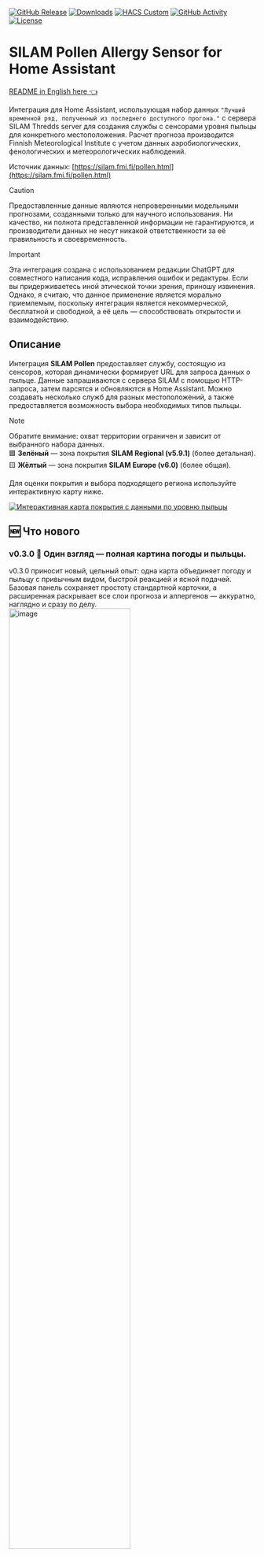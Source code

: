 [![GitHub Release][releases-shield]][releases]
[![Downloads][download-shield]][Downloads]
[![HACS Custom][hacsbadge]][hacs]
[![GitHub Activity][commits-shield]][commits]
[![License][license-shield]][license]

# SILAM Pollen Allergy Sensor for Home Assistant

[README in English here 👈](https://github.com/danishru/silam_pollen/blob/main/README.md)

Интеграция для Home Assistant, использующая набор данных `"Лучший временной ряд, полученный из последнего доступного прогона."` с сервера SILAM Thredds server для создания службы с сенсорами уровня пыльцы для конкретного местоположения. Расчет прогноза производится Finnish Meteorological Institute с учетом данных аэробиологических, фенологических и метеорологических наблюдений.

Источник данных: [https://silam.fmi.fi/pollen.html](https://silam.fmi.fi/pollen.html)

> [!CAUTION]  
> Предоставленные данные являются непроверенными модельными прогнозами, созданными только для научного использования.
> Ни качество, ни полнота представленной информации не гарантируются, и производители данных не несут никакой ответственности за её правильность и своевременность.

> [!IMPORTANT]  
> Эта интеграция создана с использованием редакции ChatGPT для совместного написания кода, исправления ошибок и редактуры.
> Если вы придерживаетесь иной этической точки зрения, приношу извинения. Однако, я считаю, что данное применение является морально приемлемым, поскольку интеграция является некоммерческой, бесплатной и свободной, а её цель — способствовать открытости и взаимодействию.

## Описание

Интеграция **SILAM Pollen** предоставляет службу, состоящую из сенсоров, которая динамически формирует URL для запроса данных о пыльце. Данные запрашиваются с сервера SILAM с помощью HTTP-запроса, затем парсятся и обновляются в Home Assistant. Можно создавать несколько служб для разных местоположений, а также предоставляется возможность выбора необходимых типов пыльцы.

> [!NOTE]
> Обратите внимание: охват территории ограничен и зависит от выбранного набора данных.  
> 🟩 **Зелёный** — зона покрытия **SILAM Regional (v5.9.1)** (более детальная).  
> 🟨 **Жёлтый** — зона покрытия **SILAM Europe (v6.0)** (более общая).  
>  
> Для оценки покрытия и выбора подходящего региона используйте интерактивную карту ниже.

[![Интерактивная карта покрытия с данными по уровню пыльцы](https://danishru.github.io/silam_pollen/pollen_area.webp)](https://danishru.github.io/silam_pollen/)

## 🆕 Что нового

### v0.3.0 🚀 Один взгляд — полная картина погоды и пыльцы.
v0.3.0 приносит новый, цельный опыт: одна карта объединяет погоду и пыльцу с привычным видом, быстрой реакцией и ясной подачей. Базовая панель сохраняет простоту стандартной карточки, а расширенная раскрывает все слои прогноза и аллергенов — аккуратно, наглядно и сразу по делу.  
<img width="70%" height="70%" alt="image" src="https://github.com/user-attachments/assets/09631caa-22fc-4949-88a9-3763ad757d4d" />



- 💠 **Экспериментальная Lovelace-карта (локальная сборка)**  
  - Самодостаточный JS-бандл, **без CDN**, работает офлайн.  
  - Встроенный визуальный редактор (**LitElement**) — настройки прямо из UI.  
  - **Живые обновления по WebSocket** — без задержек на опрос.  
  - **Автолокализация**: язык, форматы и единицы из Home Assistant.  
  - **Нативные MDI-иконки** и поддержка тем.  
  - **Совместима с любым `weather.*`**, максимум пользы с `weather.silam_pollen_*_forecast`.

- 🖼 **Базовая панель**  
  - Повторяет внешний вид стандартной карточки Погоды HA для максимальной визуальной совместимости.  
  - Для текущей погоды показывает текущие условия и **один основной атрибут на выбор** — как в штатной карточке — и дополнительно позволяет выбрать **неограниченное число перетаскиваемых** атрибутов (режим **строки** или **колонки** переключается).  
  - При включённом прогнозе для интеграции **SILAM** **в строке прогноза** отображаются **иконка и состояние индекса пыльцы** вместо погодных условий и температуры; для других погодных интеграций поведение **как в штатной карточке**.  
  - Поддерживается **прокручиваемый список слотов** прогноза, если они не умещаются по ширине.  
  - **Количество слотов** настраивается в редакторе: до **12** через ползунок или **без ограничений** при ручном вводе.  
  - При выборе атрибутов в **дополнительном блоке** открываются широкие возможности визуализации погодных данных в удобном для вас виде.

- 📊 **Расширенная панель прогноза**  
  - Режимы: **Стандартный**, **Фокусировка**, **Минимальный**.
  - 🌿 **Прогноз на уровне аллергенов (Allergen-level forecasts)**
    <img width="1625" height="780" alt="image" src="https://github.com/user-attachments/assets/098a43aa-d35b-46a6-a5e1-73017888b635" />
    - **Собственная линия прогноза** для каждого выбранного аллергена.  
    - **Пики концентраций** подсвечены в 12-часовом и суточном видах.  
    - **Открытие подробностей по нажатию** на пыльцевые блоки: для каждого аллергена открывается карточка его сенсора; поведение настраивается в редакторе.  
    - **Логика тренда + иконка** — наглядный рост/снижение.
  - ⛅ **Полноценные слои прогноза**
    <img width="2040" height="1127" alt="image" src="https://github.com/user-attachments/assets/762ddcc6-1042-4897-859a-decba4d6be09" />

    - **Температура** и **ощущаемая**, **осадки** (вероятность и количество), **UV-индекс**, **ветер** (скорость, порывы, направление), **облачность**, **влажность**, **точка росы**, **давление**.  
    - **Лента метеорисков (экспериментальная)**: туман (радиационный/адвективный), роса, иней, гололёд/ледяной дождь, сильный дождь/снег, жара, wind-chill, сильный/штормовой ветер, «барическая пила».   
    - Узкие полосы **влажности** и **точки росы**, аккуратные подписи и улучшенная типографика.  
    - **Жесты**: **нажатие** / **удержание** / **двойное нажатие** (переход, ссылка, вызов сервиса, выполнить действие).  

> [!IMPORTANT]  
> **После обновления** добавьте модуль вручную:
>   
> [![Open your Home Assistant instance and show your dashboard resources.](https://my.home-assistant.io/badges/lovelace_resources.svg)](https://my.home-assistant.io/redirect/lovelace_resources/)  
> **Настройки → Панели → Ресурсы → Добавить** → URL: `/local/absolute-forecast-card.js` → Тип ресурса: Модуль JavaScript.

---

### 🌿 Обновлённая модель сенсоров пыльцы
- 🌸 **Pollen Forecast Sensor — теперь основной и вышел из беты**  
- 🗂️ **Pollen Index — устаревший режим**  
  - Помечен как **deprecated**.  
  - Доступен только через переключатель **Legacy** (**для новых установок — выкл.**).  
  - **Миграция** сохраняет совместимость: для существующих записей выставляется `legacy=true`.

> [!NOTE]  
> Если вы полагались на прежний индекс или старую агрегацию аллергенов, проверьте пороги в автоматизациях и сценариях.

[![Подробнее в релизе v0.3.0](https://img.shields.io/badge/More--in--release-v0.3.0-blue?style=flat)](https://github.com/danishru/silam_pollen/releases/tag/v0.3.0)

## Предыдущие обновления
<details>
<summary>Показать</summary>

### v0.2.7 🚀 Большое обновление сенсора "Прогноз пыльцы BETA"!
После бета-тестирования сенсор выходит на финишную прямую к стабильному релизу — а значит, впереди ещё больше точности, данных и возможностей для ваших дашбордов.   

- 🔄 **Обновлённые алгоритмы сенсора "Прогноз пыльцы BETA"**  
  - `state` теперь формируется на основе **текущего** индекса пыльцы из блока *now*, а не первой часовой точки.  
  - Часовой прогноз агрегирует индекс пыльцы и уровни аллергенов по **максимуму** в каждом 3-часовом окне (раньше — медиана).  
  - Суточные и 12-часовые показатели рассчитываются по **наблюдательному процентилю** (без интерполяции):  
    ≥ 18 точек → 80-й перцентиль; 12 – 17 точек → 70-й перцентиль; < 12 точек → максимум.  

- 🌸 **Сенсор прогноза всегда создаётся**  
  `weather.silam_pollen_{Zone Name}_forecast` появляется при любой конфигурации — данные *now* доступны всегда, а **почасовой**, **двухразовый (каждые 12 ч)** и **суточный** прогнозы показываются **только если включена опция прогноза**.

- 🌅 **Дневной прогноз и пиковые значения аллергенов**  
  В сенсоре прогноза появился **дневной прогноз** (до 5 дней) с индексом пыльцы, рассчитанным методом *наблюдательного процентиля*.  
  Новый атрибут `allergen_peaks` возвращает **пиковые концентрации аллергенов** как для суточного, так и для двухразового (12-часового) интервалов — отображается, когда выбраны конкретные аллергены.

- ➕ **Новые атрибуты сенсора "Прогноз пыльцы BETA"**  
  `next_condition`, `pollen_<allergen>`, `altitude`, `date`, `responsible_elevated` — ещё больше информации для автоматизаций и дашбордов.

- ⏱️ **Диагностический Forecast Horizon**  
  Новый `sensor.silam_pollen_{Zone Name}_forecast_horizon` показывает, сколько часов охватывает актуальный прогноз (`state`) и какую длительность (`forecast_duration`) вы запросили.

- 🖼️ **Поддержка в pollenprognos-card v2.4.1+**  
  Карточка теперь отображает ежедневный прогноз через `weather.get_forecasts`.  
  > **Совместимость версий**  
  > • *pollenprognos-card* ≥ **v2.4.1** требует **silam_pollen ≥ v0.2.7**  
  > • Старые версии карточки (≤ v2.4.0) остаются совместимыми с silam_pollen ≥ v0.2.5.

> [!IMPORTANT]  
> Обновлённые алгоритмы могут повлиять на работу ваших существующих автоматизаций, если они опирались на предыдущие значения индекса пыльцы или уровней аллергенов. Проверьте сценарии и при необходимости скорректируйте пороги или условия.

[![Подробнее в релизе v0.2.7](https://img.shields.io/badge/Подробнее--в--релизе-v0.2.7-blue?style=flat-square)](https://github.com/danishru/silam_pollen/releases/tag/v0.2.7)

### v0.2.6

- 🆕 **Атрибут `native_name`**  
  Все сенсоры аллергенов теперь включают атрибут `native_name`, который отражает оригинальный ключ из API SILAM (например, `alder_m22`, `grass_m32` и т.д.), обеспечивая лучшую совместимость с внешними инструментами и визуализациями.

- 🔧 **Унификация `entity_id`**  
  ID сущностей (в том числе при сбросе) теперь точно соответствуют ключам в файлах локализации, например `sensor.silam_pollen_{Zone Name}_grass` остаётся одинаковым во всех языках и для всех сенсоров интеграции.

> [!IMPORTANT]  
> Чтобы вернуть имена сущностей к новым значениям по умолчанию, следуйте инструкции по [кастомизации устройств](https://www.home-assistant.io/docs/configuration/customizing-devices/) в документации Home Assistant.

> [!NOTE]  
> Если вы уже создали автоматизации или скрипты, не забудьте обновить в них соответствующие `entity_id`.   
> > Если ваш системный язык Home Assistant на русском или английском, можете игнорировать это уведомление — для этих языков ничего не изменится.

[![Подробнее в релизе v0.2.6](https://img.shields.io/badge/Подробнее--в--релизе-v0.2.6-blue?style=flat-square)](https://github.com/danishru/silam_pollen/releases/tag/v0.2.6)

### v0.2.5 🌟

Это по-настоящему важное обновление для **SILAM Pollen**!
- 🎉 **HACS по умолчанию**  
  Хочу поздравить нас всех — интеграция теперь включена в HACS по умолчанию, и установить её стало ещё проще!  
- 🖼️ **Красивые панели**  
  Крутые новости для любителей дашбордов: [@krissen](https://github.com/krissen) добавил поддержку **SILAM Pollen** в карточку [pollenprognos-card](https://github.com/krissen/pollenprognos-card) (с v2.3.0) — теперь текущее состояние и прогноз аллергенов доступны прямо на вашем дашборде!  
  [Подробнее тут 👈](#панель)  
- 📈 **Долгосрочная статистика**  
  Сенсоры пыльцы и новый диагностический сенсор теперь собирают и показывают исторические данные

[![Подробнее в релизе v0.2.5](https://img.shields.io/badge/Подробнее--в--релизе-v0.2.5-blue?style=flat-square)](https://github.com/danishru/silam_pollen/releases/tag/v0.2.5)

### v0.2.4

- **📖 README по умолчанию на английском**  
  Теперь файл README отображается на английском языке по умолчанию.

[![Подробнее в релизе v0.2.4](https://img.shields.io/badge/Подробнее--в--релизе-v0.2.4-blue?style=flat-square)](https://github.com/danishru/silam_pollen/releases/tag/v0.2.4)

### v0.2.3

- **📦 Подготовка к публикации в HACS**  
  Внесены изменения для размещения интеграции в официальном каталоге HACS по умолчанию.
- **🌐 Добавлен словацкий перевод**  
  Благодарим [@misa1515](https://github.com/misa1515) за реализацию словацкий локализации!
- **🌐 Добавлен голландский перевод**  
  Благодарим [@rubdos](https://github.com/rubdos) за реализацию голландский локализации!

[![Подробнее в релизе v0.2.3](https://img.shields.io/badge/Подробнее--в--релизе-v0.2.3-blue?style=flat-square)](https://github.com/danishru/silam_pollen/releases/tag/v0.2.3)  

### v0.2.2

- **⏱️ Настройка длительности прогноза**  
  При создании или изменении записи теперь можно выбрать длительность прогноза от 36 до 120 часов (по умолчанию 36 ч). При увеличении часов пропорционально растёт число точек прогноза дважды в день.  
- **🛠️ Диагностический сенсор "fetch_duration"**  
  Сенсор для отображения времени выполнения обновления данных (API-запросы, обработка, расчёты). По умолчанию не активирован.
- **🌐 Добавлен чешский перевод**  
  Благодарим [@kasparmir](https://github.com/kasparmir) за первую реализацию чешской локализации!
  
[![Подробнее в релизе v0.2.2](https://img.shields.io/badge/Подробнее--в--релизе-v0.2.2-blue?style=flat)](https://github.com/danishru/silam_pollen/releases/tag/v0.2.2)  

##
### v0.2.1

**🌸 Прогноз пыльцы (BETA)**  
- В почасовой и дважды в день прогнозы пыльцы добавлены значения для выбранных аллергенов.  
- Для каждого сенсора пыльцы теперь есть атрибут с прогнозом на следующий день, который отображает дневной прогноз на следующий день, так же как для индекса пыльцы.  

[![Подробнее в релизе v0.2.1](https://img.shields.io/badge/Подробнее--в--релизе-v0.2.1-blue?style=flat)](https://github.com/danishru/silam_pollen/releases/tag/v0.2.1)

##
### v0.2.0

- **🌍 Поддержка двух версий SILAM**  
  Возможность выбрать между `SILAM Europe (v6.0)` и `SILAM Regional (v5.9.1)` — с автоматическим тестом доступности.  
  `SILAM Regional (v5.9.1)` обеспечивает более **детальные и точные прогнозы** для северной и северо-западной Европы.

- **🌸 Прогноз пыльцы (BETA)**  
  Новый погодный сенсор с почасовым и двухразовым прогнозом пыльцы через `weather.get_forecasts`.

- **📊 Единый обработчик данных + служба обновления**  
  Все данные кэшируются через `data_processing.py`.  
  Добавлена служба `SILAM Pollen monitor: Ручное обновление` — можно вызывать вручную или в автоматизациях.

- **🎨 Иконки для интеграции и сенсор**  
  Индикаторы стали нагляднее: каждый аллерген теперь со своей иконкой.

- **🌐 Локализация (на 8 языках)**  
  Интерфейс переведён на: русский, английский, финский, итальянский, шведский, норвежский, датский и немецкий.

[![Подробнее в релизе v0.2.0](https://img.shields.io/badge/Подробнее--в--релизе-v0.2.0-blue?style=flat)](https://github.com/danishru/silam_pollen/releases/tag/v0.2.0)

</details>

## Установка  

### Установка через HACS (рекомендуется)

**Убедитесь, что HACS установлен:**  
Если HACS ещё не установлен, следуйте [официальной инструкции по установке HACS](https://hacs.xyz/docs/use/).

#### Установка одним кликом

Для установки интеграции **SILAM Pollen** перейдите по ссылке ниже и нажмите **Скачать**:  

[![Open your Home Assistant instance and open a repository inside the Home Assistant Community Store.](https://my.home-assistant.io/badges/hacs_repository.svg)](https://my.home-assistant.io/redirect/hacs_repository/?owner=danishru&repository=silam_pollen)

#### Обычная установка через HACS

1. Откройте Home Assistant и перейдите в HACS. 
2. В строке поиска введите `SILAM Pollen` и нажмите **Скачать** в меню итеграции.

Теперь ваша интеграция установлена и готова к использованию через HACS!

### Ручная установка

1. Скопируйте папку `silam_pollen` в каталог `custom_components` вашей конфигурации Home Assistant.  
2. Перезапустите Home Assistant.  
3. Добавьте интеграцию через веб-интерфейс:  
   - Перейдите в **Настройки → Интеграции**.  
   - Нажмите **Добавить интеграцию** и выберите **SILAM Pollen**.  
   - Заполните необходимые поля (имя, координаты, высоту, выбор типа пыльцы, интервал опроса).  

## Конфигурация

Перейдите по ссылке ниже и следуйте инструкциям мастера настройки **SILAM Pollen**:  

[![Open your Home Assistant instance and show an integration.](https://my.home-assistant.io/badges/integration.svg)](https://my.home-assistant.io/redirect/integration/?domain=silam_pollen)

Или откройте **Настройки → Интеграции** в Home Assistant, найдите `SILAM Pollen` и следуйте инструкциям мастера настройки.

Здесь вы сможете задать параметры для корректной работы интеграции:

- **Зона наблюдения** – позволяет выбрать настроенную зону в вашем Home Assistant. По умолчанию выбирается зона `"Home"`.  
- **Тип пыльцы** – выбор наблюдаемой пыльцы. Можно не выбирать ни один тип или выбрать несколько из списка.  
- **Интервал обновления** – интервал загрузки данных с сервера SILAM Thredds server в минутах (по умолчанию 60, минимальное значение — 30 минут).  
- **Прогноз пыльцы (BETA)** – включает дополнительный погодный сенсор с прогнозом уровня пыльцы. Может увеличить время ответа API.  
- **Желаемая длительность прогноза** – желаемый горизонт прогнозирования (от 36 до 120 ч, по умолчанию 36 ч). Фактический объём данных может быть короче, если сервер SILAM возвращает менее продолжительный прогноз.    
- **Название зоны** – по умолчанию используется название из выбранной зоны. Это имя применяется для формирования имён службы и сенсоров. Можно переопределить.  
- **Высота над уровнем моря** – высота, используемая для выборки данных. Если выбрана зона `"Home"`, берётся значение из общих настроек (`config/general`); иначе по умолчанию 275 м. Можно переопределить.  
- **Местоположение** – показывает на карте выбранные координаты. Зону можно изменить с помощью карты или вручную задать широту, долготу и радиус. Указанный радиус отражает примерное пространственное разрешение данных о пыльце (около 10 км).

![image](https://github.com/user-attachments/assets/f3bfeb55-0a36-4150-b870-39c152e9d16e)

## Использование

После установки интеграции в Home Assistant создается служба с именем `SILAM Pollen - {Название зоны}`. В описании службы указываются координаты местоположения наблюдения и версия используемого набора данных.

![image](https://github.com/user-attachments/assets/e977c402-02da-4c06-bc0a-2282571047cb)

В рамках службы создаётся погодная сущность **Прогноз пыльцы**, состояние которой отображает значение **индекса пыльцы ближайшего прогноза**, рассчитанному на основе почасовых средних значений и пороговых уровней из таблицы Mikhail Sofiev ([ссылка](https://www.researchgate.net/profile/Mikhail-Sofiev)).  

**Возможные значения индекса**:  
- `very_low` — Очень низкий  
- `low` — Низкий  
- `moderate` — Средний  
- `high` — Высокий  
- `very_high` — Очень высокий  
- `unknown` — Неизвестно  

**Атрибуты сенсора «Прогноз пыльцы»**:  
- **Следующий индекс** (`next_condition`) — ожидаемое состояние из первого 3-часового интервала (только при включённом прогнозе).  
- **Пыльца <аллерген>** (`pollen_<allergen>`) — смоделированная числовая концентрация каждого выбранного аллергена ближайшего прогноза, зерна/м³.  
- **Высота (уровень моря)** (`altitude`) — ближайшая доступная высота, использованная для выборки данных.  
- **Дата/время прогноза** (`date`) — точка времени, на которую рассчитан прогноз (ISO 8601).  
- **Основной аллерген** (`responsible_elevated`) — аллерген, оказавший наибольшее влияние на расчёт индекса.  
- **Источник данных** (`attribution`) — `Powered by silam.fmi.fi`.  

Если включена опция **Прогноз пыльцы**, будут дополнительно доступны прогнозы:
- почасовой прогноз на 24 часа (с шагом 3 часа);
- прогноз дважды в сутки на выбранную длительность (по умолчанию 36 ч, максимальная до 120 ч) с индексом и пиковыми значениями по каждому аллергену;
- ежедневный прогноз на следующие дни (по умолчанию 36 ч, максимальная до 120 ч) с индексом и пиковыми значениями по каждому аллергену.  

> [!IMPORTANT]
> **Важно:** фактический горизонт прогноза зависит от доступных данных на [SILAM Thredds server](https://thredds.silam.fmi.fi/thredds/catalog/catalog.html). Даже если в настройках указана длительность до 120 часов, модель может вернуть только более короткий интервал (например, 48 часов) — в зависимости от времени последнего прогноза.
>
> Для отслеживания этого используется диагностический сенсор **Горизонт прогноза**, который показывает реальный (фактически доступный) горизонт прогноза. Дополнительный атрибут **Желаемая длительность прогноза** этого сенсора отображает значение, заданное в конфигурации интеграции.

![image](https://github.com/user-attachments/assets/7aebe965-5810-4059-bb8d-2266dd89bb99)

Эти данные доступны через стандартный сервис `weather.get_forecasts`.

![image](https://github.com/user-attachments/assets/5c88e639-f72f-4b4e-b55d-d5035dc77d34)

<details>
<summary>Показать пример ответа "Ежечасный"</summary>

```yaml
weather.silam_pollen_home_assistant_forecast:
  forecast:
    - datetime: "2025-07-09T16:00:00+00:00"
      condition: low
      native_temperature_unit: °C
      pollen_index: 2
      temperature: 28.8
      pollen_birch: 0
      pollen_grass: 17
    - datetime: "2025-07-09T19:00:00+00:00"
      condition: low
      native_temperature_unit: °C
      pollen_index: 2
      temperature: 24.7
      pollen_birch: 0
      pollen_grass: 13
    - datetime: "2025-07-09T22:00:00+00:00"
      condition: low
      native_temperature_unit: °C
      pollen_index: 2
      temperature: 23.5
      pollen_birch: 0
      pollen_grass: 12
    - datetime: "2025-07-10T01:00:00+00:00"
      condition: moderate
      native_temperature_unit: °C
      pollen_index: 3
      temperature: 22.8
      pollen_birch: 0
      pollen_grass: 27
    - datetime: "2025-07-10T04:00:00+00:00"
      condition: moderate
      native_temperature_unit: °C
      pollen_index: 3
      temperature: 24.4
      pollen_birch: 0
      pollen_grass: 46
    - datetime: "2025-07-10T07:00:00+00:00"
      condition: moderate
      native_temperature_unit: °C
      pollen_index: 3
      temperature: 29.4
      pollen_birch: 0
      pollen_grass: 35
    - datetime: "2025-07-10T10:00:00+00:00"
      condition: low
      native_temperature_unit: °C
      pollen_index: 2
      temperature: 33.4
      pollen_birch: 0
      pollen_grass: 19
    - datetime: "2025-07-10T13:00:00+00:00"
      condition: low
      native_temperature_unit: °C
      pollen_index: 2
      temperature: 33.4
      pollen_birch: 0
      pollen_grass: 12
```
</details>  

<details>
<summary>Показать пример ответа "Два раза в день"</summary>

```yaml
weather.silam_pollen_home_assistant_forecast:
  forecast:
    - datetime: "2025-07-09T21:00:00+00:00"
      is_daytime: false
      condition: low
      pollen_index: 2
      temperature: 28.8
      allergen_peaks:
        grass:
          peak: 27
          time: "2025-07-10T02:00:00+00:00"
      pollen_birch: 0
      pollen_grass: 13
      templow: 22.5
    - datetime: "2025-07-10T09:00:00+00:00"
      is_daytime: true
      condition: moderate
      pollen_index: 3
      temperature: 33.4
      allergen_peaks:
        grass:
          peak: 46
          time: "2025-07-10T05:00:00+00:00"
      pollen_birch: 0
      pollen_grass: 35
      templow: 22.6
    - datetime: "2025-07-10T21:00:00+00:00"
      is_daytime: false
      condition: low
      pollen_index: 2
      temperature: 32.9
      allergen_peaks:
        grass:
          peak: 21
          time: "2025-07-10T19:00:00+00:00"
      pollen_birch: 0
      pollen_grass: 14
      templow: 23
    - datetime: "2025-07-11T09:00:00+00:00"
      is_daytime: true
      condition: low
      pollen_index: 2
      temperature: 35.2
      allergen_peaks:
        grass:
          peak: 20
          time: "2025-07-11T08:00:00+00:00"
      pollen_birch: 0
      pollen_grass: 16
      templow: 23.3
    - datetime: "2025-07-11T21:00:00+00:00"
      is_daytime: false
      condition: low
      pollen_index: 2
      temperature: 35.1
      allergen_peaks:
        grass:
          peak: 22
          time: "2025-07-11T19:00:00+00:00"
      pollen_birch: 0
      pollen_grass: 15
      templow: 23.3
    - datetime: "2025-07-12T09:00:00+00:00"
      is_daytime: true
      condition: low
      pollen_index: 2
      temperature: 35.1
      allergen_peaks:
        grass:
          peak: 16
          time: "2025-07-12T06:00:00+00:00"
      pollen_birch: 0
      pollen_grass: 14
      templow: 23.3
    - datetime: "2025-07-12T21:00:00+00:00"
      is_daytime: false
      condition: low
      pollen_index: 2
      temperature: 34.8
      allergen_peaks:
        grass:
          peak: 16
          time: "2025-07-12T20:00:00+00:00"
      pollen_birch: 0
      pollen_grass: 15
      templow: 24
    - datetime: "2025-07-13T09:00:00+00:00"
      is_daytime: true
      condition: low
      pollen_index: 2
      temperature: 31.9
      allergen_peaks:
        grass:
          peak: 19
          time: "2025-07-13T09:00:00+00:00"
      pollen_birch: 0
      pollen_grass: 14
      templow: 23.7
    - datetime: "2025-07-13T21:00:00+00:00"
      is_daytime: false
      condition: low
      pollen_index: 2
      temperature: 29
      allergen_peaks:
        grass:
          peak: 14
          time: "2025-07-13T18:00:00+00:00"
      pollen_birch: 0
      pollen_grass: 14
      templow: 21.5
```
</details>

<details>
<summary>Показать пример ответа "Ежедневный"</summary>

```yaml
weather.silam_pollen_home_assistant_forecast:
  forecast:
    - datetime: "2025-07-10T09:00:00+00:00"
      condition: moderate
      pollen_index: 3
      temperature: 33.4
      allergen_peaks:
        grass:
          peak: 46
          time: "2025-07-10T05:00:00+00:00"
      pollen_birch: 0
      pollen_grass: 34
      templow: 22.5
    - datetime: "2025-07-11T09:00:00+00:00"
      condition: low
      pollen_index: 2
      temperature: 35.2
      allergen_peaks:
        grass:
          peak: 22
          time: "2025-07-11T19:00:00+00:00"
      pollen_birch: 0
      pollen_grass: 18
      templow: 23
    - datetime: "2025-07-12T09:00:00+00:00"
      condition: low
      pollen_index: 2
      temperature: 35.1
      allergen_peaks:
        grass:
          peak: 16
          time: "2025-07-12T06:00:00+00:00"
      pollen_birch: 0
      pollen_grass: 15
      templow: 23.3
    - datetime: "2025-07-13T09:00:00+00:00"
      condition: low
      pollen_index: 2
      temperature: 31.9
      allergen_peaks:
        grass:
          peak: 19
          time: "2025-07-13T09:00:00+00:00"
      pollen_birch: 0
      pollen_grass: 14
      templow: 21.5
```
</details>

### Как рассчитывается прогноз

В интеграции **SILAM Pollen** данные модели SILAM парсятся из XML-ответов, объединяются по полю `date`, а затем агрегируются в три вида прогнозов:

#### Почасовой прогноз (24 часа)
- Строится с шагом в 3 часа.
- Для каждого 3-часового окна рассчитываются:
  - Максимальная температура.
  - Индекс пыльцы — максимальное значение (отражает истинный пик);
  - Максимальное значение для каждого выбранного аллергена.
- Метка времени прогноза — середина 3-часового окна (локальное время).
- Используется текущая дата + 24 часа вперёд.

#### Прогноз дважды в сутки (12-часовые интервалы, 36 – 120 ч)
- Интервалы по 12 ч (06:00–18:00 и 18:00–06:00 местного времени).  
- Для интервала рассчитываются:  
  - максимальная и минимальная температура;  
  - **Индекс пыльцы** и **уровень каждого аллергена**, сглаженные «наблюдательным» процентилем:  
    - ≥ 18 точек → 80-й перцентиль; 12 – 17 точек → 70-й; < 12 → максимум;  
    - метод без интерполяции — берётся фактическое значение (ceil-индекс).  
  - **Пиковые значения аллергенов** (`allergen_peaks`) — максимальная концентрация и время её наступления в интервале.  
- Метки прогноза ставятся на 00:00 и 12:00 местного времени.

#### Ежедневный прогноз (сутки, 36 – 120 ч)
- Окна по 24 ч, начиная «завтра».  
- Для каждого дня вычисляется:  
  - максимальная и минимальная температура;  
  - **Индекс пыльцы** и **уровень аллергенов** по той же схеме «наблюдательного» процентиля;  
  - **Пиковые значения аллергенов** за сутки.  
- Метка прогноза — 12:00 местного времени.

#### Техника агрегации
- Данные из SILAM парсятся из XML и объединяются по дате (`date`).
- Агрегации выполняются через `max`, `min` и собственную функцию «observational percentile» (ceil-индекс без интерполяции).  
- Все прогнозы кэшируются в `merged_data` и доступны через `weather.get_forecasts`.

Если выбран один или несколько типов пыльцы, для каждого из них создаётся дополнительный отдельный сенсор **{Название типа}**, отображающий смоделированное количество пыльцы (зерна/м³).

**Атрибуты сенсоров «{Тип пыльцы}»**:  
- **Высота (уровень моря)** — ближайшая доступная высота, использованная для выборки данных.  
- **Прогноз на завтра** — агрегированное значение прогноза уровня пыльцы на следующий день (отображается, если включён прогноз).

**Атрибуты сенсора «Индекс пыльцы»**:  
- **Дата/время прогноза** — точка времени, на которую рассчитан индекс (ISO 8601).  
- **Основной аллерген** — аллерген, оказавший наибольшее влияние на расчёт индекса.  
- **Прогноз на завтра** — дневной прогноз уровня пыльцы на следующий день (отображается, если включён прогноз).

**Время запроса (`fetch_duration`)** — сенсор, по умолчанию выключённый, показывающий общее время обновления данных (API-запрос, парсинг, расчёты).  

**Горизонт прогноза (`forecast_horizon`)** — сенсор, по умолчанию выключённый, показывающий фактический горизонт прогноза в часах (разница между меткой «сейчас» и последней точкой прогноза). Атрибут **`forecast_duration`** отображает **желаемую** длительность прогноза в часах, заданную в настройках интеграции.


|  ![image](https://github.com/user-attachments/assets/5602ed60-edfa-4037-8193-b96962d839cd) | ![image](https://github.com/user-attachments/assets/bfab36ea-d82d-41b1-b8ae-d3e1671e72c1)  | ![image](https://github.com/user-attachments/assets/d50ad92f-e330-4e65-8cb6-c6de65ceae7d) |
| ------------- | ------------- | ------------- |

## Панель

Отличная новость для любителей красивых дашбордов — теперь прогноз уровня пыльцы можно вывести в виде наглядной карточки!  
Карточка [pollenprognos-card](https://github.com/krissen/pollenprognos-card) с версии [v2.3.0](https://github.com/krissen/pollenprognos-card/releases/tag/v2.3.0) поддерживает интеграцию **SILAM Pollen**, а в [v2.3.3](https://github.com/krissen/pollenprognos-card/releases/tag/v2.3.3) добавлены:

- отображение почасовых и двухразовых прогнозов;  
- локализация на множество языков, включая русский;  
- другие полезные улучшения.  

Начиная с версии [v2.4.1](https://github.com/krissen/pollenprognos-card/releases/tag/v2.4.1):

- поддержка **ежедневного прогноза** (через `weather.get_forecasts`) — до 5 дней прогноза;  

> [!IMPORTANT]  
> **Совместимость версий:**  
> pollenprognos-card **≥ v2.4.1** требует silam_pollen **≥ v0.2.7** (в более ранних версиях карты подойдут silam_pollen ≥ v0.2.5).

Огромное спасибо [@krissen](https://github.com/krissen) за его работу!

Карточка доступна в **репозитории по умолчанию HACS**.  
Для установки нажмите **Скачать** в меню карточки:

[![HACS Repository Badge](https://my.home-assistant.io/badges/hacs_repository.svg)](https://my.home-assistant.io/redirect/hacs_repository/?owner=krissen&repository=pollenprognos-card)

### Взгляните, как это выглядит:

![Пример отображения pollenprognos-card](https://github.com/user-attachments/assets/ad7b916c-fc19-48a4-adbf-6c8eb06709b0)

Дополнительную информацию и документацию смотрите в репозитории, а если карточка вам понравилась — не забудьте отметить её звёздочкой ⭐ и оставить issue при обнаружении ошибок или пожеланий:  
https://github.com/krissen/pollenprognos-card.

 
## Дополнительные ресурсы

Для более подробного изучения информации о пыльце и зонах её распространения рекомендуем ознакомиться со следующими проектами:

- **SILAM Pollen (FMI)**  
  [https://silam.fmi.fi/pollen.html](https://silam.fmi.fi/pollen.html)  
  Официальный источник пыльцевых прогнозов от Финского метеорологического института. Предоставляет 5-дневные прогнозы распределения пыльцы по Европе и Северной Европе (береза, трава, олива, амброзия) в сотрудничестве с Европейской сетью аллергенов (EAN).

- **Pollen Club**  
  [https://pollen.club/](https://pollen.club/)  
  Совместный проект SILAM и Пыльца Club, предлагающий прогнозы появления пыльцы для европейской части России. На карте отображается почасовой прогноз SILAM и дневной прогноз для Москвы, при этом при совмещении выбирается вариант с более высокими концентрациями.

- **Allergotop: Allergofon**  
  [https://allergotop.com/allergofon](https://allergotop.com/allergofon)  
  Проект, предоставляющий лабораторно-исследовательские данные пыльцевого мониторинга, полученные с помощью пыльцевых ловушек. Эти данные помогают определить порог чувствительности к аллергенам и оптимизировать ежедневную активность аллергиков.

- **MyAllergo**  
  [https://myallergo.ru/pylca/](https://myallergo.ru/pylca/)  
  Проект, публикующий ежедневные данные пыльцевой ловушки в Санкт-Петербурге. Предоставляет информацию о концентрации пыльцы с удобной цветовой индикацией, что особенно полезно для аллергиков.

- **Allergo.Space: Pollen Monitoring**  
  [https://allergo.space/pollen-monitoring/](https://allergo.space/pollen-monitoring/)  
  Информационный ресурс, публикующий модельные прогнозы пыльцы, собранные из открытых источников (в том числе данных SILAM). Проект ориентирован на улучшение качества жизни аллергиков за счёт точного мониторинга аллергенов.

- **Яндекс.Погода – Аллергии**  
  [https://yandex.ru/pogoda/allergies](https://yandex.ru/pogoda/allergies)  
  Раздел Яндекс.Погоды, где по уникальной формуле рассчитывается активность пыльцы с учётом периодов цветения, погодных условий и отзывов пользователей для оценки влияния аллергенов на самочувствие.

## Публикации по модели SILAM

Ниже приведены ключевые статьи, описывающие основные модули и валидацию модели распространения пыльцы SILAM, упорядоченные по дате публикации:

- **A numerical model of birch pollen emission and dispersion in the atmosphere. Description of the emission module** (Mikhail Sofiev et al., 2012)  
  Подробное описание модуля эмиссии берёзовой пыльцы в SILAM. Опубликовано 13 марта 2012.  
  <https://link.springer.com/article/10.1007/s00484-012-0532-z>

- **Variation of the group 5 grass pollen allergen content of airborne pollen in relation to geographic location and time in season** (Jeroen Buters et al., 2015)  
  Исследование сезонной и географической изменчивости содержания аллергенов группы 5 в воздушной пыльце трав. Опубликовано онлайн 6 мая 2015.  
  <https://www.jacionline.org/article/S0091-6749(15)00412-1/fulltext>

- **On impact of transport conditions on variability of the seasonal pollen index** (Mikhail Sofiev, 2016)  
  Анализ влияния метеорологических условий переноса на сезонный индекс пыльцы. Опубликовано 24 октября 2016.  
  <https://link.springer.com/article/10.1007/s10453-016-9459-x>

- **Bioaerosols in the atmosphere at two sites in Northern Europe in spring 2021: Outline of an experimental campaign** (Mikhail Sofiev et al., 2022)  
  Обзор экспериментальной кампании по изучению биоаэрозолей в атмосфере на двух площадках Северной Европы весной 2021 г. Опубликовано 7 июля 2022.  
  <https://www.sciencedirect.com/science/article/pii/S0013935122011252>

- **European pollen reanalysis, 1980–2022, for alder, birch, and olive** (Mikhail Sofiev et al., 2024)  
  Реанализ европейских данных по пыльце ольхи, берёзы и оливы за период 1980–2022 гг. Опубликовано 3 октября 2024.  
  <https://www.nature.com/articles/s41597-024-03686-2>

## Благодарности

Спасибо всем, кто внёс свой вклад!

[![contributors](https://contributors-img.web.app/image?repo=danishru/silam_pollen)](https://github.com/danishru/silam_pollen/graphs/contributors)

## Лицензия

[MIT License](LICENSE)

## Поддержка

Если возникнут вопросы или проблемы, создайте issue в [репозитории](https://github.com/danishru/silam_pollen/issues).  

![Dynamic JSON Badge](https://img.shields.io/badge/dynamic/json?url=https%3A%2F%2Fanalytics.home-assistant.io%2Fcustom_integrations.json&query=%24.silam_pollen.total&style=flat-square&label=use&cacheSeconds=15600)

<!-- Определения ссылок для бейджей -->
[releases-shield]: https://img.shields.io/github/release/danishru/silam_pollen.svg?style=for-the-badge
[releases]: https://github.com/danishru/silam_pollen/releases
[commits-shield]: https://img.shields.io/github/commit-activity/m/danishru/silam_pollen.svg?style=for-the-badge
[commits]: https://github.com/danishru/silam_pollen/commits
[download-shield]: https://img.shields.io/github/downloads/danishru/silam_pollen/total.svg?style=for-the-badge
[downloads]: https://github.com/danishru/silam_pollen/releases
[license-shield]: https://img.shields.io/github/license/danishru/silam_pollen.svg?style=for-the-badge
[license]: https://github.com/danishru/silam_pollen/blob/master/LICENSE
[hacsbadge]: https://img.shields.io/badge/HACS-Default-41BDF5.svg?style=for-the-badge
[hacs]: https://hacs.xyz/
